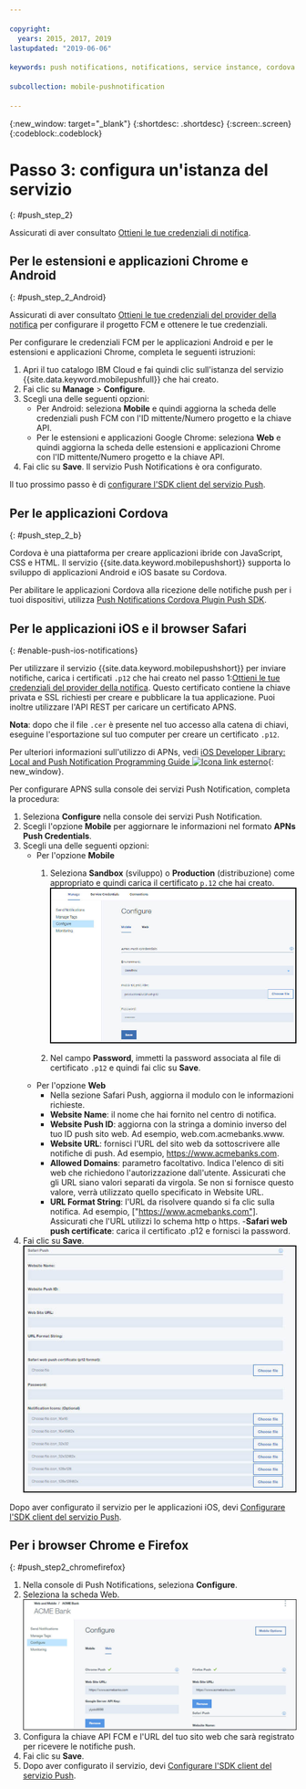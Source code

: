 ```yaml
---

copyright:
  years: 2015, 2017, 2019
lastupdated: "2019-06-06"

keywords: push notifications, notifications, service instance, cordova application

subcollection: mobile-pushnotification

---
```


{:new_window: target="_blank"}
{:shortdesc: .shortdesc}
{:screen:.screen}
{:codeblock:.codeblock}

# Passo 3: configura un'istanza del servizio 
{: #push_step_2}

Assicurati di aver consultato [Ottieni le tue credenziali di notifica](/docs/services/mobilepush?topic=mobile-pushnotification-push_step_1).

## Per le estensioni e applicazioni Chrome e Android
{: #push_step_2_Android}

Assicurati di aver consultato [Ottieni le tue credenziali del provider della notifica](/docs/services/mobilepush?topic=mobile-pushnotification-push_step_1) per configurare il progetto FCM e ottenere le tue credenziali.

Per configurare le credenziali FCM per le applicazioni Android e per le estensioni e applicazioni Chrome, completa le seguenti istruzioni:

1. Apri il tuo catalogo IBM Cloud e fai quindi clic sull'istanza del servizio {{site.data.keyword.mobilepushfull}} che hai creato. 
2. Fai clic su **Manage** > **Configure**. 
3. Scegli una delle seguenti opzioni: 
	- Per Android: seleziona **Mobile** e quindi aggiorna la scheda delle credenziali push FCM con l'ID mittente/Numero progetto e la chiave API. 
	- Per le estensioni e applicazioni Google Chrome: seleziona **Web** e quindi aggiorna la scheda delle estensioni e applicazioni Chrome con l'ID mittente/Numero progetto e la chiave API. 
4. Fai clic su **Save**. Il servizio Push Notifications è ora configurato.

Il tuo prossimo passo è di [configurare l'SDK client del servizio Push](/docs/services/mobilepush?topic=mobile-pushnotification-push_step_3).


## Per le applicazioni Cordova 
{: #push_step_2_b}


Cordova è una piattaforma per creare applicazioni ibride con JavaScript, CSS e HTML. Il servizio {{site.data.keyword.mobilepushshort}} supporta lo sviluppo di applicazioni Android e iOS basate su Cordova.

Per abilitare le applicazioni Cordova alla ricezione delle notifiche push per i tuoi dispositivi, utilizza [Push Notifications Cordova Plugin Push SDK](https://github.com/ibm-bluemix-mobile-services/bms-clientsdk-cordova-plugin-push/tree/Doc#ios-app).



## Per le applicazioni iOS e il browser Safari 
{: #enable-push-ios-notifications}


Per utilizzare il servizio {{site.data.keyword.mobilepushshort}} per inviare notifiche, carica i certificati `.p12` che hai creato nel passo 1:[Ottieni le tue credenziali del provider della notifica](/docs/services/mobilepush?topic=mobile-pushnotification-push_step_1). Questo certificato contiene la chiave privata e SSL richiesti per creare e pubblicare la tua applicazione. Puoi inoltre utilizzare l'API REST per caricare un certificato APNS.

**Nota**: dopo che il file `.cer` è presente nel tuo accesso alla catena di chiavi, eseguine l'esportazione sul tuo computer per creare un certificato `.p12`.

Per ulteriori informazioni sull'utilizzo di APNs, vedi [iOS Developer Library: Local and Push Notification Programming Guide ![Icona link esterno](../../icons/launch-glyph.svg "Icona link esterno")](https://developer.apple.com/library/content/documentation/NetworkingInternet/Conceptual/RemoteNotificationsPG/APNSOverview.html#//apple_ref/doc/uid/TP40008194-CH8-SW1){: new_window}.

Per configurare APNS sulla console dei servizi Push Notification, completa la procedura:

1. Seleziona **Configure** nella console dei servizi Push Notification.
2. Scegli l'opzione **Mobile** per aggiornare le informazioni nel formato **APNs Push Credentials**.
3. Scegli una delle seguenti opzioni:
	- Per l'opzione **Mobile**
		1. Seleziona **Sandbox** (sviluppo) o **Production** (distribuzione) come appropriato e quindi carica il certificato `p.12` che hai creato.
		  ![Configura la console Push Notifications](images/wizard.jpg "Console Push Notifications con l'opzione Configure navigation selezionata che mostra la scheda Mobile le credenziali di push APN")

		1. Nel campo **Password**, immetti la password associata al file di certificato `.p12` e quindi fai clic su **Save**.
	- Per l'opzione **Web**
		- Nella sezione Safari Push, aggiorna il modulo con le informazioni richieste. 
		- **Website Name**: il nome che hai fornito nel centro di notifica.
		- **Website Push ID**: aggiorna con la stringa a dominio inverso del tuo ID push sito web. Ad esempio, web.com.acmebanks.www.
		- **Website URL**: fornisci l'URL del sito web da sottoscrivere alle notifiche di push. Ad esempio, https://www.acmebanks.com.
		- **Allowed Domains**: parametro facoltativo. Indica l'elenco di siti web che richiedono l'autorizzazione dall'utente. Assicurati che gli URL siano valori separati da virgola. Se non si fornisce questo valore, verrà utilizzato quello specificato in Website URL. 
		- **URL Format String**: l'URL da risolvere quando si fa clic sulla notifica. Ad esempio, ["https://www.acmebanks.com"]. Assicurati che l'URL utilizzi lo schema http o https.
		-**Safari web push certificate**: carica il certificato .p12 e fornisci la password.
4. Fai clic su **Save**.	
![Console Push Notifications](images/push_configure_safari.jpg "Campi della pagina dell'opzione web")	

Dopo aver configurato il servizio per le applicazioni iOS, devi [Configurare l'SDK client del servizio Push](/docs/services/mobilepush?topic=mobile-pushnotification-push_step_3).


## Per i browser Chrome e Firefox 
{: #push_step2_chromefirefox}

1. Nella console di Push Notifications, seleziona **Configure**.
2. Seleziona la scheda Web.
	![Configurazioni WebPush](images/webpush_configure.jpg "Finestra Web Push Configuration per la definizione dell'URL e della chiave API FCM del tuo sito web")
3. Configura la chiave API FCM e l'URL del tuo sito web che sarà registrato per ricevere le notifiche push.
4. Fai clic su **Save**.
5. Dopo aver configurato il servizio, devi [Configurare l'SDK client del servizio Push](/docs/services/mobilepush?topic=mobile-pushnotification-push_step_3).


